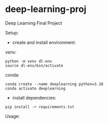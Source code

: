 # deep-learning-proj

Deep Learning Final Project

Setup:

- create and install environment:

venv:

```
python -m venv dl-env
source dl-env/bin/activate
```

conda:

```
conda create --name deeplearning python=3.10
conda activate deeplearning
```

- install dependencies:

```
pip install -r requirements.txt
```

Usage:
